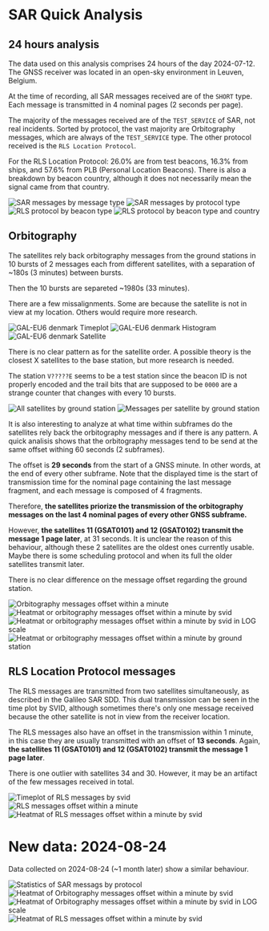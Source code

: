 
SAR Quick Analysis
===

24 hours analysis
---

The data used on this analysis comprises 24 hours of the day 2024-07-12. The GNSS receiver was located in an open-sky environment in Leuven, Belgium.

At the time of recording, all SAR messages received are of the `SHORT` type. Each message is transmitted in 4 nominal pages (2 seconds per page).

The majority of the messages received are of the `TEST_SERVICE` of SAR, not real incidents. Sorted by protocol, the vast majority are Orbitography messages, which are always of the `TEST_SERVICE` type. The other protocol received is the `RLS Location Protocol`.

For the RLS Location Protocol: 26.0% are from test beacons, 16.3% from ships, and 57.6% from PLB (Personal Location Beacons). There is also a breakdown by beacon country, although it does not necessarily mean the signal came from that country.

![SAR messages by message type](img/sar_by_message_type.png)
![SAR messages by protocol type](img/sar_by_protocol_type.png)
![RLS protocol by beacon type](img/rls_protocol_by_beacon_type.png)
![RLS protocol by beacon type and country](img/rls_protocol_by_beacon_type_and_country.png)

Orbitography
---

The satellites rely back orbitography messages from the ground stations in 10 bursts of 2 messages each from different satellites, with a separation of ~180s (3 minutes) between bursts.

Then the 10 bursts are separeted ~1980s (33 minutes).

There are a few missalignments. Some are because the satellite is not in view at my location. Others would require more research.

![GAL-EU6 denmark Timeplot](img/galeu6_denmark_timeplot.png)
![GAL-EU6 denmark Histogram](img/galeu6_denmark_histogram.png)
![GAL-EU6 denmark Satellite](img/galeu6_denmark_per_satellite.png)

There is no clear pattern as for the satellite order. A possible theory is the closest X satellites to the base station, but more research is needed.

The station `V?????E` seems to be a test station since the beacon ID is not properly encoded and the trail bits that are supposed to be `0000` are a strange counter that changes with every 10 bursts.

![All satellites by ground station](img/all_base_stations_svid.png)
![Messages per satellite by ground station](img/messages_per_satellite_by_station.png)

It is also interesting to analyze at what time within subframes do the satellites rely back the orbitography messages and if there is any pattern. A quick analisis shows that the orbitography messages tend to be send at the same offset withing 60 seconds (2 subframes).

The offset is **29 seconds** from the start of a GNSS minute. In other words, at the end of every other subframe. Note that the displayed time is the start of transmission time for the nominal page containing the last message fragment, and each message is composed of 4 fragments.

Therefore, **the satellites priorize the transmission of the orbitography messages on the last 4 nominal pages of every other GNSS subframe.**

However, **the satellites 11 (GSAT0101) and 12 (GSAT0102) transmit the message 1 page later**, at 31 seconds. It is unclear the reason of this behaviour, although these 2 satellites are the oldest ones currently usable. Maybe there is some scheduling protocol and when its full the older satellites transmit later.

There is no clear difference on the message offset regarding the ground station.

![Orbitography messages offset within a minute](img/orbito_offset_all_sats.png)
![Heatmat or orbitography messages offset within a minute by svid](img/heatmap_orbito_svid.png)
![Heatmat or orbitography messages offset within a minute by svid in LOG scale](img/heatmap_orbito_svid_log.png)
![Heatmat or orbitography messages offset within a minute by ground station](img/heatmap_orbito_ground_station.png)

RLS Location Protocol messages
---

The RLS messages are transmitted from two satellites simultaneously, as described in the Galileo SAR SDD. This dual transmission can be seen in the time plot by SVID, although sometimes there's only one message received because the other satellite is not in view from the receiver location.

The RLS messages also have an offset in the transmission within 1 minute, in this case they are usually transmitted with an offset of **13 seconds**. Again, **the satellites 11 (GSAT0101) and 12 (GSAT0102) transmit the message 1 page later**.

There is one outlier with satellites 34 and 30. However, it may be an artifact of the few messages received in total.

![Timeplot of RLS messages by svid](img/rls_time_plot_by_svid.png)
![RLS messages offset within a minute](img/rls_offset_all_sats.png)
![Heatmat of RLS messages offset within a minute by svid](img/heatmap_rls_svid.png)

New data: 2024-08-24
===

Data collected on 2024-08-24 (~1 month later) show a similar behaviour.

![Statistics of SAR messags by protocol](img/day2_stats.png)
![Heatmat of Orbitography messages offset within a minute by svid](img/day2_heatmap_orbito_svid.png)
![Heatmat of Orbitography messages offset within a minute by svid in LOG scale](img/day2_heatmap_orbito_svid_log.png)
![Heatmat of RLS messages offset within a minute by svid](img/day2_heatmap_rls_svid.png)
